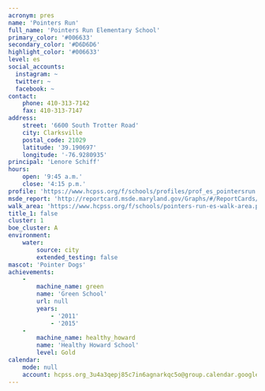 ```yaml
---
acronym: pres
name: 'Pointers Run'
full_name: 'Pointers Run Elementary School'
primary_color: '#006633'
secondary_color: '#D6D6D6'
highlight_color: '#006633'
level: es
social_accounts:
  instagram: ~
  twitter: ~
  facebook: ~
contact:
    phone: 410-313-7142
    fax: 410-313-7147
address:
    street: '6600 South Trotter Road'
    city: Clarksville
    postal_code: 21029
    latitude: '39.190697'
    longitude: '-76.9280935'
principal: 'Lenore Schiff'
hours:
    open: '9:45 a.m.'
    close: '4:15 p.m.'
profile: 'https://www.hcpss.org/f/schools/profiles/prof_es_pointersrun.pdf'
msde_report: 'http://reportcard.msde.maryland.gov/Graphs/#/ReportCards/ReportCardSchool/1//1/13/0523/'
walk_area: 'https://www.hcpss.org/f/schools/pointers-run-es-walk-area.pdf'
title_1: false
cluster: 1
boe_cluster: A
environment:
    water:
        source: city
        extended_testing: false
mascot: 'Pointer Dogs'
achievements:
    -
        machine_name: green
        name: 'Green School'
        url: null
        years:
            - '2011'
            - '2015'
    -
        machine_name: healthy_howard
        name: 'Healthy Howard School'
        level: Gold
calendar:
    mode: null
    account: hcpss.org_3u4a3qepj85c7in6agnarkqc5o@group.calendar.google.com
---
```

